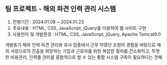 <h2>팀 프로젝트 - 해외 파견 인력 관리 시스템</h2>

1. 진행기간 : 2024.01.08 ~ 2024.01.23
2. 주요내용 : HTML, CSS, JavaScript, jQuery를 이용하여 웹 사이트 구현
3. 사용언어 및 개발환경 : HTML, CSS, JavaScript, jQuery, Apache Tomcat9.0

개발동기
해외 인력 파견 관리와 유사 업종에서 근무 하였던 조원의 경험을 바탕으로 해외 사장으로의 진출을 희망하는 기업과 근로자를 위한 복잡한 절차를 간소화하고, 투명한 비용관리, 인력풀 관리를 종합적으로 할 수 있는 통합 시스템 구축이 필요하다는 견해
